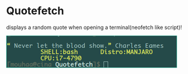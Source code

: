 # Quotefetch
displays a random quote when opening a terminal(neofetch like script)!

  ![alt text](https://raw.githubusercontent.com/zeddo123/Quotefetch/master/Screenshot.png)
